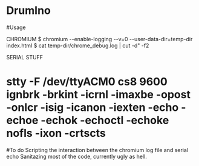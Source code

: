 # DrumIno

#Usage

CHROMIUM
$ chromium --enable-logging --v=0 --user-data-dir=temp-dir  index.html
$ cat temp-dir/chrome_debug.log | cut -d\" -f2

SERIAL STUFF
# stty -F /dev/ttyACM0 cs8 9600 ignbrk -brkint -icrnl -imaxbe -opost -onlcr -isig -icanon -iexten -echo -echoe -echok -echoctl -echoke nofls -ixon -crtscts



#To do
Scripting the interaction between the chromium log file and serial echo
Sanitazing most of the code, currently ugly as hell.
